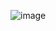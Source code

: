 ![image](https://cloud.githubusercontent.com/assets/25205471/23110766/52afcd58-f6e9-11e6-807f-cda8e522026f.jpg)
